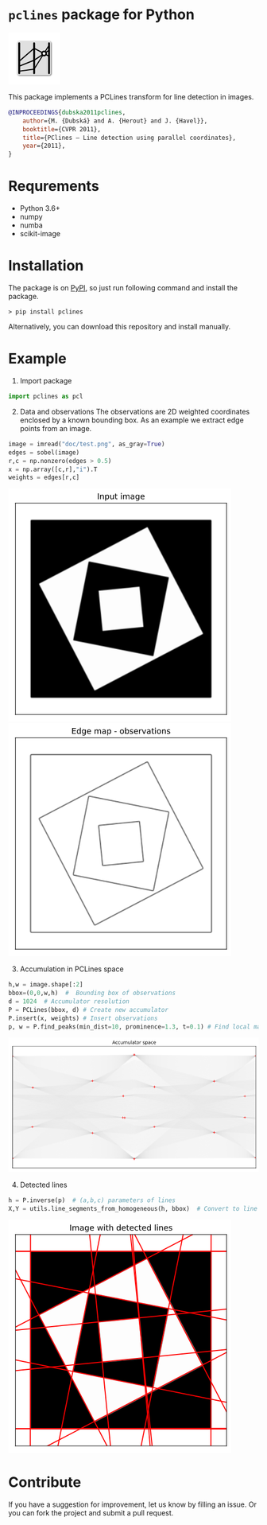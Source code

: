 # `pclines` package for Python

![pclines](doc/pclines.svg)

This package implements a PCLines transform for line detection in images.

```bibtex
@INPROCEEDINGS{dubska2011pclines,
    author={M. {Dubská} and A. {Herout} and J. {Havel}},
    booktitle={CVPR 2011},
    title={PClines — Line detection using parallel coordinates},
    year={2011},
}
```

# Requrements

* Python 3.6+
* numpy
* numba
* scikit-image

# Installation

The package is on [PyPI](https://pypi.org/project/pclines/), so just run following command and install the package.

```shell
> pip install pclines
```

Alternatively, you can download this repository and install manually.


# Example

1. Import package

```python
import pclines as pcl
```

2. Data and observations
The observations are 2D weighted coordinates enclosed by a known bounding box. As an example we extract edge points from an image.

```python
image = imread("doc/test.png", as_gray=True)
edges = sobel(image)
r,c = np.nonzero(edges > 0.5)
x = np.array([c,r],"i").T
weights = edges[r,c]
```
![](doc/image.png) ![](doc/edges.png)

3. Accumulation in PCLines space

```python
h,w = image.shape[:2]
bbox=(0,0,w,h)  #  Bounding box of observations
d = 1024  # Accumulator resolution
P = PCLines(bbox, d) # Create new accumulator
P.insert(x, weights) # Insert observations
p, w = P.find_peaks(min_dist=10, prominence=1.3, t=0.1) # Find local maxima
```

![](doc/accumulator.png)

4. Detected lines

```python
h = P.inverse(p)  # (a,b,c) parameters of lines
X,Y = utils.line_segments_from_homogeneous(h, bbox)  # Convert to line segments for plotting
```

![](doc/lines.png)


# Contribute

If you have a suggestion for improvement, let us know by filling an issue. Or you can fork the project and submit a pull request.

